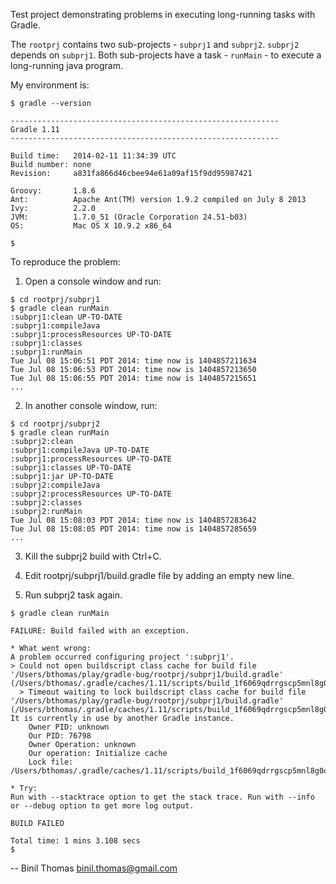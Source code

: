 Test project demonstrating problems in executing long-running tasks 
with Gradle. 

The `rootprj` contains two sub-projects - `subprj1` and `subprj2`.
`subprj2` depends on `subprj1`. Both sub-projects have a task - `runMain` - to
execute a long-running java program.

My environment is:

```
$ gradle --version

------------------------------------------------------------
Gradle 1.11
------------------------------------------------------------

Build time:   2014-02-11 11:34:39 UTC
Build number: none
Revision:     a831fa866d46cbee94e61a09af15f9dd95987421

Groovy:       1.8.6
Ant:          Apache Ant(TM) version 1.9.2 compiled on July 8 2013
Ivy:          2.2.0
JVM:          1.7.0_51 (Oracle Corporation 24.51-b03)
OS:           Mac OS X 10.9.2 x86_64

$ 
```

To reproduce the problem:

1. Open a console window and run:

```
$ cd rootprj/subprj1
$ gradle clean runMain
:subprj1:clean UP-TO-DATE
:subprj1:compileJava
:subprj1:processResources UP-TO-DATE
:subprj1:classes
:subprj1:runMain
Tue Jul 08 15:06:51 PDT 2014: time now is 1404857211634
Tue Jul 08 15:06:53 PDT 2014: time now is 1404857213650
Tue Jul 08 15:06:55 PDT 2014: time now is 1404857215651
...
```

2. In another console window, run:

```
$ cd rootprj/subprj2
$ gradle clean runMain
:subprj2:clean
:subprj1:compileJava UP-TO-DATE
:subprj1:processResources UP-TO-DATE
:subprj1:classes UP-TO-DATE
:subprj1:jar UP-TO-DATE
:subprj2:compileJava
:subprj2:processResources UP-TO-DATE
:subprj2:classes
:subprj2:runMain
Tue Jul 08 15:08:03 PDT 2014: time now is 1404857283642
Tue Jul 08 15:08:05 PDT 2014: time now is 1404857285659
...
```

3. Kill the subprj2 build with Ctrl+C.

4. Edit rootprj/subprj1/build.gradle file by adding an empty new line.

5. Run subprj2 task again.

```
$ gradle clean runMain

FAILURE: Build failed with an exception.

* What went wrong:
A problem occurred configuring project ':subprj1'.
> Could not open buildscript class cache for build file '/Users/bthomas/play/gradle-bug/rootprj/subprj1/build.gradle' (/Users/bthomas/.gradle/caches/1.11/scripts/build_1f6069qdrrgscp5mnl8g0op12c/ProjectScript/buildscript).
  > Timeout waiting to lock buildscript class cache for build file '/Users/bthomas/play/gradle-bug/rootprj/subprj1/build.gradle' (/Users/bthomas/.gradle/caches/1.11/scripts/build_1f6069qdrrgscp5mnl8g0op12c/ProjectScript/buildscript). It is currently in use by another Gradle instance.
    Owner PID: unknown
    Our PID: 76798
    Owner Operation: unknown
    Our operation: Initialize cache
    Lock file: /Users/bthomas/.gradle/caches/1.11/scripts/build_1f6069qdrrgscp5mnl8g0op12c/ProjectScript/buildscript/cache.properties.lock

* Try:
Run with --stacktrace option to get the stack trace. Run with --info or --debug option to get more log output.

BUILD FAILED

Total time: 1 mins 3.108 secs
$
```

-- 
Binil Thomas
binil.thomas@gmail.com

